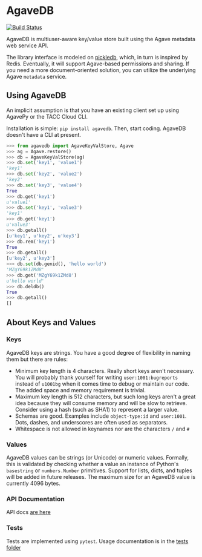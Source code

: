 <h1 id="agavedb.keyval">AgaveDB</h1>

[![Build Status](https://travis-ci.org/TACC/agavedb.svg?branch=master)](https://travis-ci.org/TACC/agavedb)

AgaveDB is multiuser-aware key/value store built using the Agave metadata web service API. 

The library interface is modeled on [pickledb](https://pythonhosted.org/pickleDB/), which, in turn is
inspired by Redis. Eventually, it will support Agave-based permissions and sharing. If you need a more
document-oriented solution, you can utilize the underlying Agave `metadata` service.

<h2 id="example">Using AgaveDB</h2>

An implicit assumption is that you have an existing client set up using AgavePy or the TACC Cloud CLI. 

Installation is simple: `pip install agavedb`. Then, start coding. AgaveDB doesn't have a CLI at present. 

```python
>>> from agavedb import AgaveKeyValStore, Agave
>>> ag = Agave.restore()
>>> db = AgaveKeyValStore(ag)
>>> db.set('key1', 'value1')
'key1'
>>> db.set('key2', 'value2')
'key2'
>>> db.set('key3', 'value4')
True
>>> db.get('key1')
u'value1'
>>> db.set('key1', 'value3')
'key1'
>>> db.get('key1')
u'value3'
>>> db.getall()
[u'key1', u'key2', u'key3']
>>> db.rem('key1')
True
>>> db.getall()
[u'key2', u'key3']
>>> db.set(db.genid(), 'hello world')
'MZgY69k1ZMd8'
>>> db.get('MZgY69k1ZMd8')
u'hello world'
>>> db.deldb()
True
>>> db.getall()
[]
```

<h2 id="keys-values">About Keys and Values</h2>

<h3 id="keys">Keys</h3>

AgaveDB keys are strings. You have a good degree of flexibility in naming them but there are rules:

* Minimum key length is 4 characters. Really short keys aren't necessary. You will probably thank yourself for writing `user:1001:bugreports` instead of `u1001bg` when it comes time to debug or maintain our code. The added space and memory requirement is trivial. 
* Maximum key length is 512 characters, but such long keys aren't a great idea because they will consume memory and will be slow to retrieve. Consider using a hash (such as SHA1) to represent a larger value. 
* Schemas are good. Examples include `object-type:id` and `user:1001`. Dots, dashes, and underscores are often used as separators.
* Whitespace is not allowed in keynames nor are the characters `/` and `#`

<h3 id="values">Values</h3>

AgaveDB values can be strings (or Unicode) or numeric values. Formally, this is validated by checking whether a value an instance of Python's `basestring` or `numbers.Number` primitives. Support for lists, dicts, and tuples will be added in future releases. The maximum size for an AgaveDB value is currently 4096 bytes. 

<h3 id="apidocs">API Documentation</h3>

API docs [are here](docs/api.md)

<h3 id="apidocs">Tests</h3>

Tests are implemented using `pytest`. Usage documentation is in the [tests folder](agavedb/tests/README.md)
